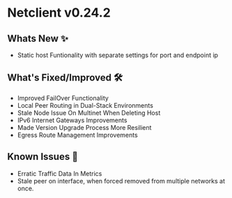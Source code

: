 # Netclient v0.24.2

## Whats New ✨
- Static host Funtionality with separate settings for port and endpoint ip

## What's Fixed/Improved 🛠

- Improved FailOver Functionality
- Local Peer Routing in Dual-Stack Environments
- Stale Node Issue On Multinet When Deleting Host
- IPv6 Internet Gateways Improvements
- Made Version Upgrade Process More Resilient
- Egress Route Management Improvements

## Known Issues 🐞

- Erratic Traffic Data In Metrics
- Stale peer on interface, when forced removed from multiple networks at once.
